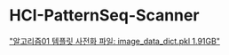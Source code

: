# HCI-PatternSeq-Scanner

["알고리즘01 템플릿 사전화 파일: image_data_dict.pkl 1.91GB"](https://drive.google.com/file/d/1LkAlne-_lAxIOVm67rvHIZCOmVigFM09/view?usp=sharing)